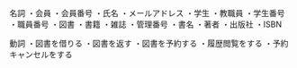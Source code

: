 名詞
・会員
・会員番号
・氏名
・メールアドレス
・学生
・教職員
・学生番号
・職員番号
・図書
・書籍
・雑誌
・管理番号
・書名
・著者
・出版社
・ISBN




動詞
・図書を借りる
・図書を返す
・図書を予約する
・履歴閲覧をする
・予約キャンセルをする